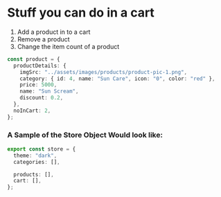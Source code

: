 # Stuff you can do in a cart

1. Add a product in to a cart
2. Remove a product
3. Change the item count of a product

```ts
const product = {
  productDetails: {
    imgSrc: "../assets/images/products/product-pic-1.png",
    category: { id: 4, name: "Sun Care", icon: "0", color: "red" },
    price: 5000,
    name: "Sun Scream",
    discount: 0.2,
  },
  noInCart: 2,
};
```

### A Sample of the Store Object Would look like:

```ts
export const store = {
  theme: "dark",
  categories: [],

  products: [],
  cart: [],
};
```
